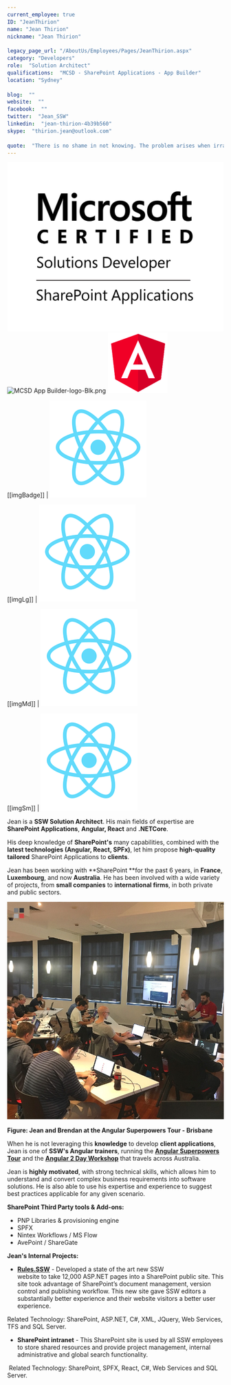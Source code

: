 ```yaml
---
current_employee: true
ID: "JeanThirion"
name: "Jean Thirion"
nickname: "Jean Thirion"

legacy_page_url: "/AboutUs/Employees/Pages/JeanThirion.aspx"
category: "Developers"
role:  "Solution Architect"
qualifications:  "MCSD - SharePoint Applications - App Builder"
location: "Sydney"

blog:  ""
website:  ""
facebook:  ""
twitter:  "Jean_SSW"
linkedin:  "jean-thirion-4b39b560"
skype:  "thirion.jean@outlook.com"

quote:  "There is no shame in not knowing. The problem arises when irrational thought and attendant behaviour fill the vacuum left by ignorance. (Neil Degrasse Tyson) "
---
```


 ![MCSD_ShareApp_Blk.png](./Images/Bio/MCSD_ShareApp_Blk.png) 
 ![MCSD App Builder-logo-Blk.png](./Images/Bio/MCSD%20App%20Builder-logo-Blk.png) 
 ![angular.png](./Images/Bio/angular.png) 


[[imgBadge]]
| ![images.png](./Images/Bio/images.png) 
  

[[imgLg]]
| ![images.png](./Images/Bio/images.png) 

[[imgMd]]
| ![images.png](./Images/Bio/images.png) 

[[imgSm]]
| ![images.png](./Images/Bio/images.png) 

Jean is a **SSW Solution Architect**. His main fields of expertise are **SharePoint Applications**, **Angular, React** and **.NETCore**.  

His deep knowledge of **SharePoint's** many capabilities, combined with the **latest technologies (Angular, React, SPFx)**, let him propose **high-quality tailored** SharePoint Applications to **clients**.

Jean has been working with **SharePoint **for the past 6 years, in **France**, **Luxembourg**, and now **Australia**. He has been involved with a wide variety of projects, from **small companies** to **international firms**, in both private and public sectors.  

![60398623_2776967035653247_301891567608659968_n.jpg](./Images/Bio/60398623_2776967035653247_301891567608659968_n.jpg) 
  
**Figure: Jean and Brendan at the Angular Superpowers Tour - Brisbane**  

When he is not leveraging this **knowledge** to develop **client applications**, Jean is one of **SSW's Angular trainers**, running the **[Angular Superpowers Tour](https://www.ssw.com.au/ssw/Events/Training/Angular-Superpowers-Tour.aspx)** and the **[Angular 2 Day Workshop](https://www.ssw.com.au/ssw/Events/Training/Angular-Workshop.aspx)** that travels across Australia.  

Jean is **highly motivated**, with strong technical skills, which allows him to understand and convert complex business requirements into software solutions. He is also able to use his expertise and experience to suggest best practices applicable for any given scenario.  

 **SharePoint Third Party tools & Add-ons:**  

*   PNP Libraries & provisioning engine
*   SPFX  
*   Nintex Workflows / MS Flow  
*   AvePoint / ShareGate  

**Jean's Internal Projects:**  

*   **[Rules.SSW](https://rules.ssw.com.au/)** - Developed a state of the art new SSW website to take 12,000 ASP.NET pages into a SharePoint public site. This site took advantage of SharePoint’s document management, version control and publishing workflow. This new site gave SSW editors a substantially better experience and their website visitors a better user experience.   

Related Technology: SharePoint, ASP.NET, C#, XML, JQuery, Web Services, TFS and SQL Server.  

*   **SharePoint intranet** - This SharePoint site is used by all SSW employees to store shared resources and provide project management, internal administrative and global search functionality.  

 Related Technology: SharePoint, SPFX, React, C#, Web Services and SQL Server. 
